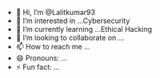 - 👋 Hi, I’m @Lalitkumar93
- 👀 I’m interested in ...Cybersecurity 
- 🌱 I’m currently learning ...Ethical Hacking
- 💞️ I’m looking to collaborate on ...
- 📫 How to reach me ...
- 😄 Pronouns: ...
- ⚡ Fun fact: ...

<!---
Lalitkumar93/Lalitkumar93 is a ✨ special ✨ repository because its `README.md` (this file) appears on your GitHub profile.
You can click the Preview link to take a look at your changes.
--->

